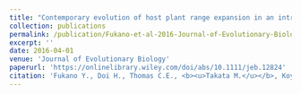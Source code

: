 ```yaml
---
title: "Contemporary evolution of host plant range expansion in an introduced herbivorous beetle *Ophraella communa*"
collection: publications
permalink: /publication/Fukano-et-al-2016-Journal-of-Evolutionary-Biology
excerpt: ''
date: 2016-04-01
venue: 'Journal of Evolutionary Biology'
paperurl: 'https://onlinelibrary.wiley.com/doi/abs/10.1111/jeb.12824'
citation: 'Fukano Y., Doi H., Thomas C.E., <b><u>Takata M.</u></b>, Koyama S., Satoh T. (2016) <b><i>Journal of Evolutionary Biology</i></b> 29: 757-765.'
---
```


<!-- 論文の要約・解説など入れたければここ打つ -->
